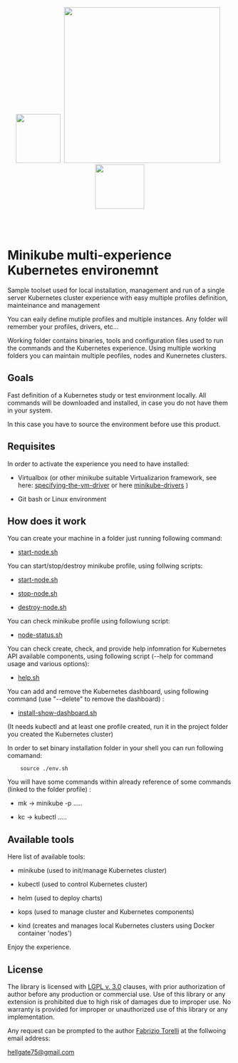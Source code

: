 <p align="center">
<image width="100" height="110" src="images/helm-logo.png"></image>&nbsp;
<image width="350" height="350" src="images/kubernetes-logo.png">
&nbsp;<image width="110" height="100" src="images/minikube-logo.png"></image>
</p><br/>
<br/>

# Minikube multi-experience Kubernetes environemnt

Sample toolset used for local installation, management and run of a single server Kubernetes cluster experience with easy multiple profiles definition, mainteinance and management

You can eaily define mutiple profiles and multiple instances. Any folder will remember your profiles, drivers, etc...

Working folder contains binaries, tools and configuration files used to run the commands and the Kubernetes experience. Using multiple working folders you can maintain multiple peofiles, nodes and Kunernetes clusters.



## Goals

Fast definition of a Kubernetes study or test environment locally. All commands will be downloaded and installed, in case you do not have them in your system.

In this case you have to source the environment before use this product.



## Requisites

In order to activate the experience you need to have installed:

* Virtualbox (or other minikube suitable Virtualizarion framework, see here: [specifying-the-vm-driver](https://kubernetes.io/docs/setup/learning-environment/minikube/#specifying-the-vm-driver) or here [minikube-drivers](https://minikube.sigs.k8s.io/docs/reference/drivers/) )

* Git bash or Linux environment



## How does it work


You can create your machine in a folder just running following command:

* [start-node.sh](/start-node.sh)


You can start/stop/destroy minikube profile, using follwing scripts:

* [start-node.sh](/start-node.sh)

* [stop-node.sh](/stop-node.sh)

* [destroy-node.sh](/destroy-node.sh)


You can check minikube profile using followiung script:

* [node-status.sh](/node-status.sh)


You can check create, check, and provide help infomration for Kubernetes API available components, using following script (--help for command usage and various options):

* [help.sh](/help.sh)


You can add and remove the Kubernetes dashboard, using following command (use "--delete" to remove the dashboard) :

* [install-show-dashboard.sh](/install-show-dashboard.sh)

(It needs kubectl and at least one profile created, run it in the project folder you created the Kubernetes cluster)


In order to set binary installation folder in your shell you can run following comamand: 

``` 
	source ./env.sh
```

You will have some commands within already reference of some commands (linked to the folder profile) :

* mk -> minikube -p <profile> .....

* kc -> kubectl .....


## Available tools

Here list of available tools:

* minikube (used to init/manage Kubernetes cluster)

* kubectl (used to control Kubernetes cluster)

* helm (used to deploy charts)

* kops (used to manage cluster and Kubernetes components)

* kind (creates and manages local Kubernetes clusters using Docker container 'nodes')


Enjoy the experience.



## License

The library is licensed with [LGPL v. 3.0](/LICENSE) clauses, with prior authorization of author before any production or commercial use. Use of this library or any extension is prohibited due to high risk of damages due to improper use. No warranty is provided for improper or unauthorized use of this library or any implementation.

Any request can be prompted to the author [Fabrizio Torelli](https://www.linkedin.com/in/fabriziotorelli) at the follwoing email address:

[hellgate75@gmail.com](mailto:hellgate75@gmail.com)



